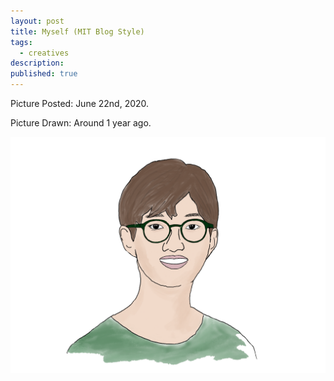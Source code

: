 ```yaml
---
layout: post
title: Myself (MIT Blog Style)
tags:
  - creatives
description:
published: true
---
```


Picture Posted: June 22nd, 2020.

Picture Drawn: Around 1 year ago.

![](/snippets/2019-12-30-myself.png)
